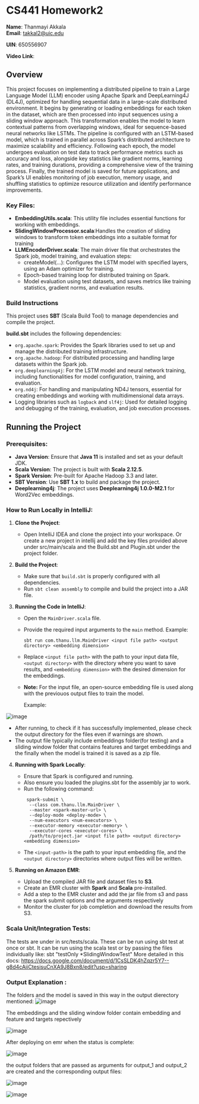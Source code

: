 # CS441 Homework2

**Name**: Thanmayi Akkala  
**Email**: takkal2@uic.edu

**UIN**: 650556907

**Video Link**: 


## Overview

This project focuses on implementing a distributed pipeline to train a Large Language Model (LLM) encoder using Apache Spark and DeepLearning4J (DL4J), optimized for handling sequential data in a large-scale distributed environment. It begins by generating or loading embeddings for each token in the dataset, which are then processed into input sequences using a sliding window approach. This transformation enables the model to learn contextual patterns from overlapping windows, ideal for sequence-based neural networks like LSTMs. The pipeline is configured with an LSTM-based model, which is trained in parallel across Spark’s distributed architecture to maximize scalability and efficiency. Following each epoch, the model undergoes evaluation on test data to track performance metrics such as accuracy and loss, alongside key statistics like gradient norms, learning rates, and training durations, providing a comprehensive view of the training process. Finally, the trained model is saved for future applications, and Spark’s UI enables monitoring of job execution, memory usage, and shuffling statistics to optimize resource utilization and identify performance improvements. 

### Key Files:
- **EmbeddingUtils.scala**: This utility file includes essential functions for working with embeddings.
- **SlidingWindowProcessor.scala**:Handles the creation of sliding windows to transform token embeddings into a suitable format for training
- **LLMEncoderDriver.scala**: The main driver file that orchestrates the Spark job, model training, and evaluation steps:
  - createModel(...): Configures the LSTM model with specified layers, using an Adam optimizer for training.
  - Epoch-based training loop for distributed training on Spark.
  - Model evaluation using test datasets, and saves metrics like training statistics, gradient norms, and evaluation results.

### Build Instructions
This project uses **SBT** (Scala Build Tool) to manage dependencies and compile the project.

**build.sbt** includes the following dependencies:

- `org.apache.spark`: Provides the Spark libraries used to set up and manage the distributed training infrastructure.
- `org.apache.hadoop`: For distributed processing and handling large datasets within the Spark job.
- `org.deeplearning4j`: For the LSTM model and neural network training, including functionalities for model configuration, training, and evaluation.
- `org.nd4j`: For handling and manipulating ND4J tensors, essential for creating embeddings and working with multidimensional data arrays.
- Logging libraries such as `logback` and `slf4j`: Used for detailed logging and debugging of the training, evaluation, and job execution processes.


## Running the Project

### Prerequisites:
- **Java Version**: Ensure that **Java 11** is installed and set as your default JDK.
- **Scala Version**: The project is built with **Scala 2.12.5**.
- **Spark Version**: Pre-built for Apache Hadoop 3.3 and later.
- **SBT Version**: Use **SBT 1.x** to build and package the project.
- **Deeplearning4j**: The project uses **Deeplearning4j 1.0.0-M2.1** for Word2Vec embeddings.

### How to Run Locally in IntelliJ:

1. **Clone the Project**: 
   - Open IntelliJ IDEA and clone the project into your workspace. Or create a new project in intellij and add the key files provided above under src/main/scala and the Build.sbt and Plugin.sbt under the project folder.

2. **Build the Project**:
   - Make sure that `build.sbt` is properly configured with all dependencies.
   - Run `sbt clean assembly` to compile and build the project into a JAR file.

3. **Running the Code in IntelliJ**:
   - Open the `MainDriver.scala` file.
   - Provide the required input arguments to the `main` method. Example:
     ```
     sbt run com.thanu.llm.MainDriver <input file path> <output directory> <embedding dimension>
     ```
   - Replace `<input file path>` with the path to your input data file, `<output directory>` with the directory where you want to save results, and `<embedding dimension>` with the desired dimension for the embeddings.

   - **Note:** For the input file, an open-source embedding file is used along with the previouos output files to train the model.

     Example:

![image](https://github.com/user-attachments/assets/2f0fca4a-3a19-4c59-987d-66d66d28dca2)

   - After running, to check if it has successfully implemented, please check the output directory for the files even if warnings are shown.
   - The output file typically include embeddings folder(for testing) and a sliding window folder that contains features and target embeddings and the finally when the model is trained it is saved as a zip file.

4. **Running with Spark Locally**:
   - Ensure that Spark is configured and running.
   - Also ensure you loaded the plugins.sbt for the assembly jar to work.
   - Run the following command:
     ```
      spark-submit \
       --class com.thanu.llm.MainDriver \
       --master <spark-master-url> \
       --deploy-mode <deploy-mode> \
       --num-executors <num-executors> \
       --executor-memory <executor-memory> \
       --executor-cores <executor-cores> \
       /path/to/project.jar <input file path> <output directory> <embedding dimension>
     ```
   - The `<input-path>` is the path to your input embedding file, and the `<output directory>` directories where output files will be written.

5. **Running on Amazon EMR**:
   - Upload the compiled JAR file and dataset files to **S3**.
   - Create an EMR cluster with **Spark** and **Scala** pre-installed.
   - Add a step to the EMR cluster and add the jar file from s3 and pass the spark submit options and the arguments respectively
   - Monitor the cluster for job completion and download the results from S3.
### Scala Unit/Integration Tests:
The tests are under in src/tests/scala. These can be run using sbt test at once or sbt.
It can be run using the scala test or by passing the files individually like: sbt "testOnly *SlidingWindowTest"
More detailed in this docs: https://docs.google.com/document/d/1CsSLDK4hZqzr5Y7--g8d4cAiiCtesisuCnXA9J8Bxn8/edit?usp=sharing
### Output Explanation :
The folders and the model is saved in this way in the output dierectory mentioned:
![image](https://github.com/user-attachments/assets/addf1332-8c41-4f35-b70e-ade8fa79cc04)

The embeddings and the sliding window folder contain embedding and feature and targets repectively

![image](https://github.com/user-attachments/assets/d9bed975-12fe-4529-b7a4-aff6d94c4b37)




After deploying on emr when the status is complete:

![image](https://github.com/user-attachments/assets/3f01cf0d-7fac-474d-a262-bc53f3c46526)

the output folders that are passed as arguments for output_1 and output_2 are created and the corresponding output files:

![image](https://github.com/user-attachments/assets/ff30a583-39b1-49b3-85d7-6b1541d8078d)

![image](https://github.com/user-attachments/assets/a9882073-f6c0-4158-ae20-2547dda6a0da)





